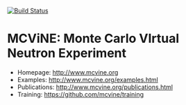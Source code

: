 [![Build Status](https://travis-ci.org/mcvine/mcvine.svg?branch=master)](https://travis-ci.org/mcvine/mcvine) 

# MCViNE: Monte Carlo VIrtual Neutron Experiment

* Homepage: http://www.mcvine.org
* Examples: http://www.mcvine.org/examples.html
* Publications: http://www.mcvine.org/publications.html
* Training: https://github.com/mcvine/training
